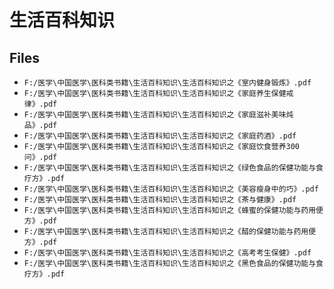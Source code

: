 # 生活百科知识

## Files

- `F:/医学\中国医学\医科类书籍\生活百科知识\生活百科知识之《室内健身锻炼》.pdf`
- `F:/医学\中国医学\医科类书籍\生活百科知识\生活百科知识之《家庭养生保健戒律》.pdf`
- `F:/医学\中国医学\医科类书籍\生活百科知识\生活百科知识之《家庭滋补美味炖品》.pdf`
- `F:/医学\中国医学\医科类书籍\生活百科知识\生活百科知识之《家庭药酒》.pdf`
- `F:/医学\中国医学\医科类书籍\生活百科知识\生活百科知识之《家庭饮食营养300问》.pdf`
- `F:/医学\中国医学\医科类书籍\生活百科知识\生活百科知识之《绿色食品的保健功能与食疗方》.pdf`
- `F:/医学\中国医学\医科类书籍\生活百科知识\生活百科知识之《美容瘦身中的巧》.pdf`
- `F:/医学\中国医学\医科类书籍\生活百科知识\生活百科知识之《茶与健康》.pdf`
- `F:/医学\中国医学\医科类书籍\生活百科知识\生活百科知识之《蜂蜜的保健功能与药用便方》.pdf`
- `F:/医学\中国医学\医科类书籍\生活百科知识\生活百科知识之《醋的保健功能与药用便方》.pdf`
- `F:/医学\中国医学\医科类书籍\生活百科知识\生活百科知识之《高考考生保健》.pdf`
- `F:/医学\中国医学\医科类书籍\生活百科知识\生活百科知识之《黑色食品的保健功能与食疗方》.pdf`
